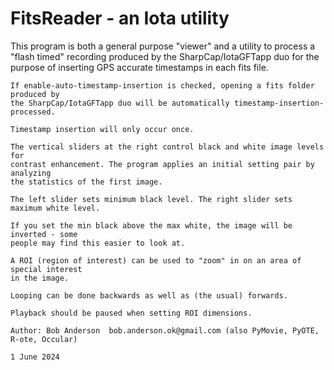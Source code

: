 # FitsReader   - an Iota utility

This program is both a general purpose "viewer" and a utility to process
    a "flash timed" recording produced by the SharpCap/IotaGFTapp duo for the
    purpose of inserting GPS accurate timestamps in each fits file.

    If enable-auto-timestamp-insertion is checked, opening a fits folder produced by
    the SharpCap/IotaGFTapp duo will be automatically timestamp-insertion-processed.

    Timestamp insertion will only occur once.

    The vertical sliders at the right control black and white image levels for
    contrast enhancement. The program applies an initial setting pair by analyzing
    the statistics of the first image.

    The left slider sets minimum black level. The right slider sets maximum white level.

    If you set the min black above the max white, the image will be inverted - some
    people may find this easier to look at.

    A ROI (region of interest) can be used to "zoom" in on an area of special interest
    in the image.

    Looping can be done backwards as well as (the usual) forwards.

    Playback should be paused when setting ROI dimensions.

    Author: Bob Anderson  bob.anderson.ok@gmail.com (also PyMovie, PyOTE, R-ote, Occular)

    1 June 2024


